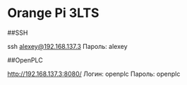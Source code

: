 # Orange Pi 3LTS

##SSH

ssh alexey@192.168.137.3
Пароль: alexey

##OpenPLC

http://192.168.137.3:8080/
Логин:  openplc
Пароль: openplc

